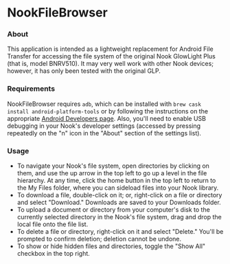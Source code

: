 # NookFileBrowser

### About

This application is intended as a lightweight replacement for Android File Transfer for accessing the file system of the original Nook GlowLight Plus (that is, model BNRV510). It may very well work with other Nook devices; however, it has only been tested with the original GLP.

### Requirements

NookFileBrowser requires `adb`, which can be installed with `brew cask install android-platform-tools` or by following the instructions on the appropriate [Android Developers page](https://developer.android.com/studio/command-line/adb). Also, you'll need to enable USB debugging in your Nook's developer settings (accessed by pressing repeatedly on the "n" icon in the "About" section of the settings list).

### Usage

* To navigate your Nook's file system, open directories by clicking on them, and use the up arrow in the top left to go up a level in the file hierarchy. At any time, click the home button in the top left to return to the My Files folder, where you can sideload files into your Nook library.
* To download a file, double-click on it; or, right-click on a file or directory and select "Download." Downloads are saved to your Downloads folder.
* To upload a document or directory from your computer's disk to the currently selected directory in the Nook's file system, drag and drop the local file onto the file list.
* To delete a file or directory, right-click on it and select "Delete." You'll be prompted to confirm deletion; deletion cannot be undone.
* To show or hide hidden files and directories, toggle the "Show All" checkbox in the top right.

